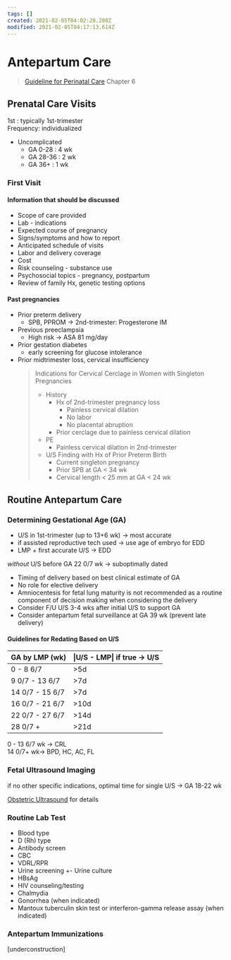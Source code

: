 ```yaml
---
tags: []
created: 2021-02-05T04:02:20.288Z
modified: 2021-02-05T04:17:13.614Z
---
```

# Antepartum Care

> [Guideline for Perinatal Care](https://www.acog.org/clinical-information/physician-faqs/-/media/3a22e153b67446a6b31fb051e469187c.ashx) Chapter 6

## Prenatal Care Visits

1st : typically 1st-trimester  
Frequency: individualized

- Uncomplicated
  - GA 0-28 : 4 wk
  - GA 28-36 : 2 wk
  - GA 36+ : 1 wk

### First Visit

#### Information that should be discussed

- Scope of care provided
- Lab - indications
- Expected course of pregnancy
- Signs/symptoms and how to report
- Anticipated schedule of visits
- Labor and delivery coverage
- Cost
- Risk counseling - substance use
- Psychosocial topics - pregnancy, postpartum
- Review of family Hx, genetic testing options

#### Past pregnancies

- Prior preterm delivery
  - SPB, PPROM -> 2nd-trimester: Progesterone IM
- Previous preeclampsia
  - High risk -> ASA 81 mg/day
- Prior gestation diabetes
  - early screening for glucose intolerance
- Prior midtrimester loss, cervical insufficiency
  > Indications for Cervical Cerclage in Women with Singleton Pregnancies
  >
  > - History
  >   - Hx of 2nd-trimester pregnancy loss
  >     - Painless cervical dilation
  >     - No labor
  >     - No placental abruption
  >   - Prior cerclage due to painless cervical dilation
  > - PE
  >   - Painless cervical dilation in 2nd-trimester
  > - U/S Finding with Hx of Prior Preterm Birth
  >   - Current singleton pregnancy
  >   - Prior SPB at GA < 34 wk
  >   - Cervical length < 25 mm at GA < 24 wk

## Routine Antepartum Care

### Determining Gestational Age (GA)

- U/S in 1st-trimester (up to 13+6 wk) -> most accurate
- if assisted reproductive tech used -> use age of embryo for EDD
- LMP + first accurate U/S -> EDD

*without* U/S before GA 22 0/7 wk -> suboptimally dated

- Timing of delivery based on best clinical estimate of GA
- No role for elective delivery
- Amniocentesis for fetal lung maturity is not recommended as a routine component of decision making when considering the delivery
- Consider F/U U/S 3-4 wks after initial U/S to support GA
- Consider antepartum fetal surveillance at GA 39 wk (prevent late delivery)

#### Guidelines for Redating Based on U/S

GA by LMP (wk) | \|U/S - LMP\| if true ->  U/S
---------|---------
 0 - 8 6/7 | >5d
 9 0/7 - 13 6/7 | >7d
 14 0/7 - 15 6/7 | >7d
 16 0/7 - 21 6/7 | >10d
 22 0/7 - 27 6/7 | >14d
 28 0/7 + | >21d

 0 - 13 6/7 wk -> CRL  
 14 0/7+ wk-> BPD, HC, AC, FL

### Fetal Ultrasound Imaging

if no other specific indications, optimal time for single U/S -> GA 18-22 wk

[Obstetric Ultrasound](obstetric-ultrasound.md) for details

### Routine Lab Test

- Blood type
- D (Rh) type
- Antibody screen
- CBC
- VDRL/RPR
- Urine screening +- Urine culture
- HBsAg
- HIV counseling/testing
- Chalmydia
- Gonorrhea (when indicated)
- Mantoux tuberculin skin test or interferon-gamma release assay (when indicated)

### Antepartum Immunizations

[underconstruction]
